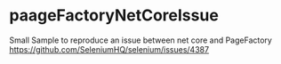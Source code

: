 # paageFactoryNetCoreIssue

Small Sample to reproduce an issue between net core and PageFactory https://github.com/SeleniumHQ/selenium/issues/4387
